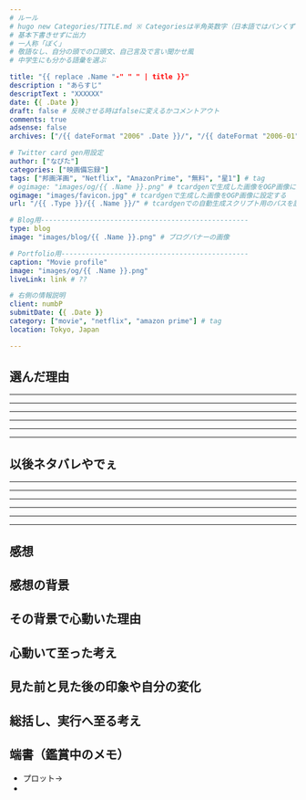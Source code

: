 ```yaml
---
# ルール
# hugo new Categories/TITLE.md ※ Categoriesは半角英数字（日本語ではパンくずリストが機能しない
# 基本下書きせずに出力
# 一人称「ぼく」
# 敬語なし、自分の頭での口頭文、自己言及で言い聞かせ風
# 中学生にも分かる語彙を選ぶ

title: "{{ replace .Name "-" " " | title }}"
description : "あらすじ"
descriptText : "XXXXXX"
date: {{ .Date }}
draft: false # 反映させる時はfalseに変えるかコメントアウト
comments: true
adsense: false
archives: ["/{{ dateFormat "2006" .Date }}/", "/{{ dateFormat "2006-01" .Date }}/"]

# Twitter card gen用設定
author: ["なぴた"]
categories: ["映画備忘録"]
tags: ["邦画洋画", "Netflix", "AmazonPrime", "無料", "星1"] # tag
# ogimage: "images/og/{{ .Name }}.png" # tcardgenで生成した画像をOGP画像に設定する
ogimage: "images/favicon.jpg" # tcardgenで生成した画像をOGP画像に設定する
url: "/{{ .Type }}/{{ .Name }}/" # tcardgenでの自動生成スクリプト用のパスを設定

# Blog用---------------------------------------------------
type: blog
image: "images/blog/{{ .Name }}.png" # ブログバナーの画像

# Portfolio用----------------------------------------------
caption: "Movie profile"
image: "images/og/{{ .Name }}.png"
liveLink: link # ??

# 右側の情報説明
client: numbP
submitDate: {{ .Date }}
category: ["movie", "netflix", "amazon prime"] # tag
location: Tokyo, Japan

---
```


## 選んだ理由



-------------------------
-------------------------
-------------------------
-------------------------
-------------------------
-------------------------
## 以後ネタバレやでぇ
-------------------------
-------------------------
-------------------------
-------------------------
-------------------------
-------------------------

## 感想



## 感想の背景



## その背景で心動いた理由



## 心動いて至った考え



## 見た前と見た後の印象や自分の変化



## 総括し、実行へ至る考え


## 端書（鑑賞中のメモ）
- プロット→
- 